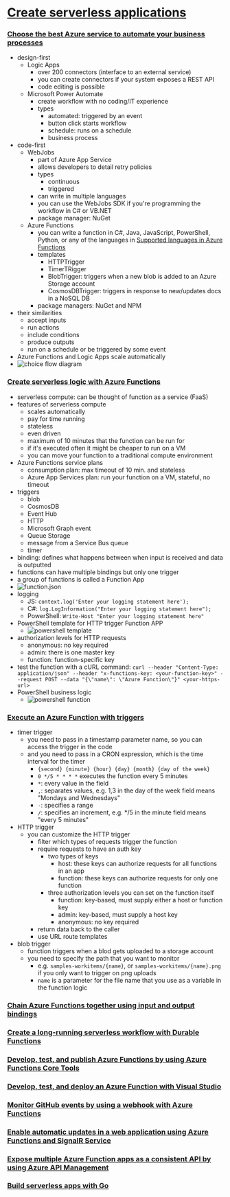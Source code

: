 # [Create serverless applications](https://docs.microsoft.com/en-us/learn/paths/create-serverless-applications/)

### [Choose the best Azure service to automate your business processes](https://docs.microsoft.com/en-us/learn/modules/choose-azure-service-to-integrate-and-automate-business-processes/)
- design-first
    - Logic Apps
        - over 200 connectors (interface to an external service)
        - you can create connectors if your system exposes a REST API
        - code editing is possible
    - Microsoft Power Automate
        - create workflow with no coding/IT experience
        - types
            - automated: triggered by an event
            - button click starts workflow
            - schedule: runs on a schedule
            - business process
- code-first
    - WebJobs
        - part of Azure App Service
        - allows developers to detail retry policies
        - types
            - continuous
            - triggered
        - can write in multiple languages
        - you can use the WebJobs SDK if you're programming the workflow in C# or VB.NET
        - package manager: NuGet
    - Azure Functions
        - you can write a function in C#, Java, JavaScript, PowerShell, Python, or any of the languages in [Supported languages in Azure Functions](https://docs.microsoft.com/en-us/azure/azure-functions/supported-languages)
        - templates
            - HTTPTrigger
            - TimerTRigger
            - BlobTrigger: triggers when a new blob is added to an Azure Storage account
            - CosmosDBTrigger: triggers in response to new/updates docs in a NoSQL DB
        - package managers: NuGet and NPM
- their similarities
    - accept inputs
    - run actions
    - include conditions
    - produce outputs
    - run on a schedule or be triggered by some event
- Azure Functions and Logic Apps scale automatically
- ![choice flow diagram](choice-flow-diagram.png)

### [Create serverless logic with Azure Functions](https://docs.microsoft.com/en-us/learn/modules/create-serverless-logic-with-azure-functions/)
- serverless compute: can be thought of function as a service (FaaS)
- features of serverless compute
    - scales automatically
    - pay for time running
    - stateless
    - even driven
    - maximum of 10 minutes that the function can be run for
    - if it's executed often it might be cheaper to run on a VM
    - you can move your function to a traditional compute environment
- Azure Functions service plans
    - consumption plan: max timeout of 10 min. and stateless
    - Azure App Services plan: run your function on a VM, stateful, no timeout
- triggers
    - blob
    - CosmosDB
    - Event Hub
    - HTTP
    - Microsoft Graph event
    - Queue Storage
    - message from a Service Bus queue
    - timer
- binding: defines what happens between when input is received and data is outputted
- functions can have multiple bindings but only one trigger
- a group of functions is called a Function App
- ![function.json](functionjson.png)
- logging
    - JS: `context.log('Enter your logging statement here');`
    - C#: `log.LogInformation("Enter your logging statement here");`
    - PowerShell: `Write-Host "Enter your logging statement here"`
- PowerShell template for HTTP trigger Function APP
    - ![powershell template](powershelltemplate.png)
- authorization levels for HTTP requests
    - anonymous: no key required
    - admin: there is one master key
    - function: function-specific key
- test the function with a cURL command: `curl --header "Content-Type: application/json" --header "x-functions-key: <your-function-key>" --request POST --data "{\"name\": \"Azure Function\"}" <your-https-url>`
- PowerShell business logic
    - ![powershell function](powershellfunction.png)

### [Execute an Azure Function with triggers](https://docs.microsoft.com/en-us/learn/modules/execute-azure-function-with-triggers/)
- timer trigger
    - you need to pass in a timestamp parameter name, so you can access the trigger in the code
    - and you need to pass in a CRON expression, which is the time interval for the timer
        - `{second} {minute} {hour} {day} {month} {day of the week}`
        - `0 */5 * * * *` executes the function every 5 minutes
        - `*`: every value in the field
        - `,`: separates values, e.g. 1,3 in the day of the week field means "Mondays and Wednesdays"
        - `-`: specifies a range
        - `/`: specifies an increment, e.g. */5 in the minute field means "every 5 minutes"
- HTTP trigger
    - you can customize the HTTP trigger
        - filter which types of requests trigger the function
        - require requests to have an auth key
            - two types of keys
                - host: these keys can authorize requests for all functions in an app
                - function: these keys can authorize requests for only one function
            - three authorization levels you can set on the function itself
                - function: key-based, must supply either a host or function key
                - admin: key-based, must supply a host key
                - anonymous: no key required
        - return data back to the caller
        - use URL route templates
- blob trigger
    - function triggers when a blod gets uploaded to a storage account
    - you need to specify the path that you want to monitor
        - e.g. `samples-workitems/{name}`, or `samples-workitems/{name}.png` if you only want to trigger on png uploads
        - `name` is a parameter for the file name that you use as a variable in the function logic

### [Chain Azure Functions together using input and output bindings](https://docs.microsoft.com/en-us/learn/modules/chain-azure-functions-data-using-bindings/)

### [Create a long-running serverless workflow with Durable Functions](https://docs.microsoft.com/en-us/learn/modules/create-long-running-serverless-workflow-with-durable-functions/)

### [Develop, test, and publish Azure Functions by using Azure Functions Core Tools](https://docs.microsoft.com/en-us/learn/modules/develop-test-deploy-azure-functions-with-core-tools/)

### [Develop, test, and deploy an Azure Function with Visual Studio](https://docs.microsoft.com/en-us/learn/modules/develop-test-deploy-azure-functions-with-visual-studio/)

### [Monitor GitHub events by using a webhook with Azure Functions](https://docs.microsoft.com/en-us/learn/modules/monitor-github-events-with-a-function-triggered-by-a-webhook/)

### [Enable automatic updates in a web application using Azure Functions and SignalR Service](https://docs.microsoft.com/en-us/learn/modules/automatic-update-of-a-webapp-using-azure-functions-and-signalr/)

### [Expose multiple Azure Function apps as a consistent API by using Azure API Management](https://docs.microsoft.com/en-us/learn/modules/build-serverless-api-with-functions-api-management/)

### [Build serverless apps with Go](https://docs.microsoft.com/en-us/learn/modules/serverless-go/)
